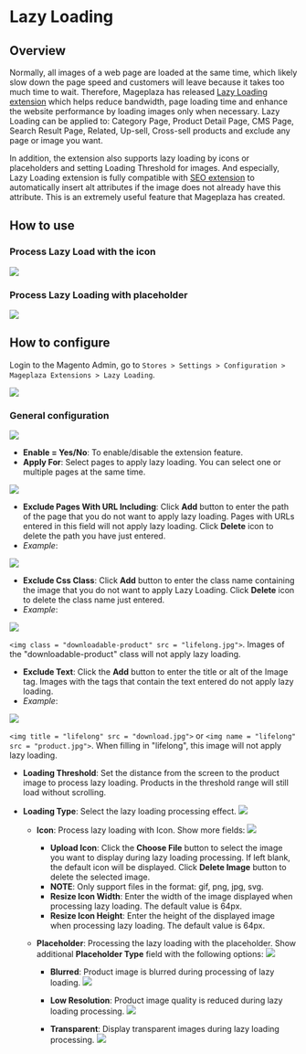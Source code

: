 # Lazy Loading

## Overview

Normally, all images of a web page are loaded at the same time, which likely slow down the page speed and customers will leave because it takes too much time to wait. Therefore, Mageplaza has released [Lazy Loading extension](https://mageplaza.com/magento-2-lazy-load/)  which helps reduce bandwidth, page loading time and enhance the website performance by loading images only when necessary. Lazy Loading can be applied to: Category Page, Product Detail Page, CMS Page, Search Result Page, Related, Up-sell, Cross-sell products and exclude any page or image you want.

In addition, the extension also supports lazy loading by icons or placeholders and setting Loading Threshold for images. And especially, Lazy Loading extension is fully compatible with [SEO extension](https://www.mageplaza.com/magento-2-seo-extension/) to automatically insert alt attributes if the image does not already have this attribute. This is an extremely useful feature that Mageplaza has created.

## How to use

### Process Lazy Load with the icon

![](https://i.imgur.com/6pnOIvc.png)

### Process Lazy Loading with placeholder

![](https://i.imgur.com/Gcj9Bp3.png)

## How to configure

Login to the Magento Admin, go to `Stores > Settings > Configuration > Mageplaza Extensions > Lazy Loading`.


![](https://i.imgur.com/ENQJs3I.gif)

### General configuration

![](https://i.imgur.com/0s7h7kA.png)

- **Enable = Yes/No**: To enable/disable the extension feature.
- **Apply For**: Select pages to apply lazy loading. You can select one or multiple pages at the same time. 

![](https://i.imgur.com/x6BuaNK.png)

- **Exclude Pages With URL Including**: Click **Add** button to enter the path of the page that you do not want to apply lazy loading. Pages with URLs entered in this field will not apply lazy loading. Click **Delete** icon to delete the path you have just entered.
- *Example*:

![](https://i.imgur.com/gc7Er3V.png)

- **Exclude Css Class**: Click **Add** button to enter the class name containing the image that you do not want to apply Lazy Loading. Click **Delete** icon to delete the class name just entered.
- *Example*:

![](https://i.imgur.com/uAEyJ7D.png)

`<img class = "downloadable-product" src = "lifelong.jpg">`. Images of the "downloadable-product" class will not apply lazy loading.

- **Exclude Text**: Click the **Add** button to enter the title or alt of the Image tag. Images with the tags that contain the text entered do not apply lazy loading.
- *Example*:

![](https://i.imgur.com/3cfqi4O.png)

`<img title = "lifelong" src = "download.jpg">` or `<img name = "lifelong" src = "product.jpg">`. When filling in "lifelong", this image will not apply lazy loading.
- **Loading Threshold**: Set the distance from the screen to the product image to process lazy loading. Products in the threshold range will still load without scrolling.
- **Loading Type**: Select the lazy loading processing effect.
![](https://i.imgur.com/v9SthIM.png)

  - **Icon**: Process lazy loading with Icon. Show more fields:
  ![](https://i.imgur.com/Q851Wsr.png)
  
    - **Upload Icon**: Click the **Choose File** button to select the image you want to display during lazy loading processing. If left blank, the default icon will be displayed. Click **Delete Image** button to delete the selected image.
    - **NOTE**: Only support files in the format: gif, png, jpg, svg.
    - **Resize Icon Width**: Enter the width of the image displayed when processing lazy loading. The default value is 64px.
    - **Resize Icon Height**: Enter the height of the displayed image when processing lazy loading. The default value is 64px.
    
  - **Placeholder**: Processing the lazy loading with the placeholder. Show additional **Placeholder Type** field with the following options:
    ![](https://i.imgur.com/ZmRJM79.png)

    - **Blurred**: Product image is blurred during processing of lazy loading.
    ![](https://i.imgur.com/MV5aHpP.gif)

    - **Low Resolution**: Product image quality is reduced during lazy loading processing.
    ![](https://i.imgur.com/Ighh5wH.gif)

    - **Transparent**: Display transparent images during lazy loading processing.
    ![](https://i.imgur.com/7QFFTBf.gif)
